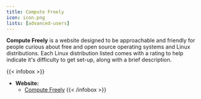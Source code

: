 ```yaml
---
title: Compute Freely
icon: icon.png
lists: [advanced-users]
---
```

**Compute Freely** is a website designed to be approachable and friendly for people curious about free and open source operating systems and Linux distributions.
Each Linux distribution listed comes with a rating to help indicate it's difficulty to get set-up, along with a brief description.

{{< infobox >}}
- **Website:**
    - [Compute Freely](https://computefreely.org/)
{{< /infobox >}}
